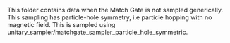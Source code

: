 This folder contains data when the Match Gate is not sampled generically. This sampling has particle-hole symmetry, i.e particle hopping with no magnetic field. 
This is sampled using unitary_sampler/matchgate_sampler_particle_hole_symmetric.